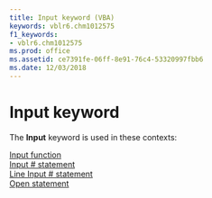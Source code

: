 ```yaml
---
title: Input keyword (VBA)
keywords: vblr6.chm1012575
f1_keywords:
- vblr6.chm1012575
ms.prod: office
ms.assetid: ce7391fe-06ff-8e91-76c4-53320997fbb6
ms.date: 12/03/2018
---
```



# Input keyword

The **Input** keyword is used in these contexts:

[Input function](input-function.md)<br/>[Input # statement](inputstatement.md)<br/>[Line Input # statement](line-inputstatement.md)<br/>[Open statement](open-statement.md)<br/>

